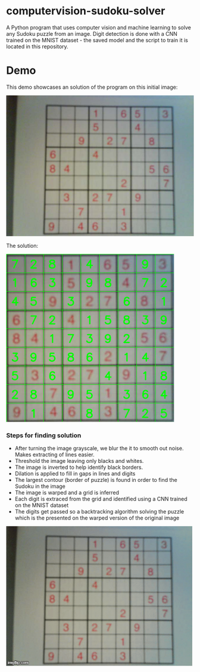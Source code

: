 # computervision-sudoku-solver
A Python program that uses computer vision and machine learning to solve any Sudoku puzzle from an image.
Digit detection is done with a CNN trained on the MNIST dataset - the saved model and the script to train it is located in this repository.


# Demo
This demo showcases an solution of the program on this initial image:

![Alt text](demo_images/initial.jpg?raw=true "Initial image")

The solution:

![Alt text](demo_images/solve.png?raw=true "Initial image")



### Steps for finding solution
* After turning the image grayscale, we blur the it to smooth out noise. Makes extracting of lines easier.
* Threshold the image leaving only blacks and whites.
* The image is inverted to help identify black borders.
* Dilation is applied to fill in gaps in lines and digits
* The largest contour (border of puzzle) is found in order to find the Sudoku in the image
* The image is warped and a grid is inferred
* Each digit is extraced from the grid and identified using a CNN trained on the MNIST dataset
* The digits get passed so a backtracking algorithm solving the puzzle which is the presented on the warped version of the original image




![Alt text](demo_images/demo.gif?raw=true "Initial image")


